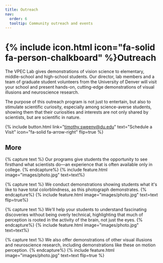 ```yaml
---
title: Outreach
nav:
  order: 6
  tooltip: Community outreach and events
---
```


# {% include icon.html icon="fa-solid fa-person-chalkboard" %}Outreach

The VPEC Lab gives demonstrations of vision science to elementary, middle-school and high-school students. Our director, lab members and a team of graduate student volunteers from the University of Denver will visit your school and present hands-on, cutting-edge demonstrations of visual illusions and neuroscience research.

The purpose of this outreach program is not just to entertain, but also to stimulate scientific curiosity, especially among science-averse students, showing them that their curiosities and interests are not only shared by scientists, but are scientific in nature.

{%
  include button.html
  link="timothy.sweeny@du.edu"
  text="Schedule a Visit"
  icon="fa-solid fa-arrow-right"
  flip=true
%}

## More

{% capture text %}
Our programs give students the opportunity to see firsthand what scientists do—an experience that is often available only in college.
{% endcapture%}
{% include feature.html image="images/photo.jpg" text=text%}

{% capture text %}
We conduct demonstrations showing students what it's like to have total colorblindness, as this photograph demonstrates.
{% endcapture%}
{% include feature.html image="images/photo.jpg" text=text flip=true%}

{% capture text %}
We'll help your students to understand fascinating discoveries without being overly technical, highlighting that much of perception is rooted in the activity of the brain, not just the eyes.
{% endcapture%}
{% include feature.html image="images/photo.jpg" text=text%}

{% capture text %}
We also offer demonstrations of other visual illusions and neuroscience research, including demonstrations like these on motion perception.
{% endcapture%}
{% include feature.html image="images/photo.jpg" text=text flip=true %}
